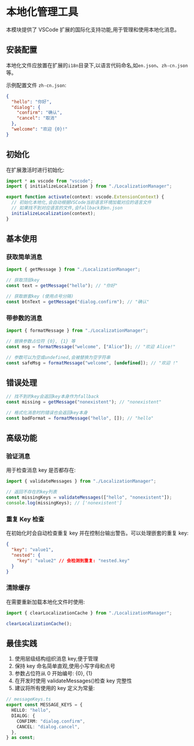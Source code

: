 # 本地化管理工具

本模块提供了 VSCode 扩展的国际化支持功能,用于管理和使用本地化消息。

## 安装配置

本地化文件应放置在扩展的`i18n`目录下,以语言代码命名,如`en.json`、`zh-cn.json`等。

示例配置文件 `zh-cn.json`:

```json
{
  "hello": "你好",
  "dialog": {
    "confirm": "确认",
    "cancel": "取消"
  },
  "welcome": "欢迎 {0}!"
}
```

## 初始化

在扩展激活时进行初始化:

```typescript
import * as vscode from "vscode";
import { initializeLocalization } from "./LocalizationManager";

export function activate(context: vscode.ExtensionContext) {
  // 初始化本地化,会自动根据VSCode当前语言环境加载对应的语言文件
  // 如果找不到对应语言的文件,会fallback到en.json
  initializeLocalization(context);
}
```

## 基本使用

### 获取简单消息

```typescript
import { getMessage } from "./LocalizationManager";

// 获取顶层key
const text = getMessage("hello"); // "你好"

// 获取嵌套key (使用点号分隔)
const btnText = getMessage("dialog.confirm"); // "确认"
```

### 带参数的消息

```typescript
import { formatMessage } from "./LocalizationManager";

// 替换参数占位符 {0}, {1} 等
const msg = formatMessage("welcome", ["Alice"]); // "欢迎 Alice!"

// 参数可以为空或undefined,会被替换为空字符串
const safeMsg = formatMessage("welcome", [undefined]); // "欢迎 !"
```

## 错误处理

```typescript
// 找不到的key会返回key本身作为fallback
const missing = getMessage("nonexistent"); // "nonexistent"

// 格式化消息时的错误也会返回key本身
const badFormat = formatMessage("hello", []); // "hello"
```

## 高级功能

### 验证消息

用于检查消息 key 是否都存在:

```typescript
import { validateMessages } from "./LocalizationManager";

// 返回不存在的key列表
const missingKeys = validateMessages(["hello", "nonexistent"]);
console.log(missingKeys); // ['nonexistent']
```

### 重复 Key 检查

在初始化时会自动检查重复 key 并在控制台输出警告。可以处理嵌套的重复 key:

```json
{
  "key": "value1",
  "nested": {
    "key": "value2" // 会检测到重复: "nested.key"
  }
}
```

### 清除缓存

在需要重新加载本地化文件时使用:

```typescript
import { clearLocalizationCache } from "./LocalizationManager";

clearLocalizationCache();
```

## 最佳实践

1. 使用层级结构组织消息 key,便于管理
2. 保持 key 命名简单直观,使用小写字母和点号
3. 参数占位符从 0 开始编号: {0}, {1}
4. 在开发时使用 validateMessages()检查 key 完整性
5. 建议将所有使用的 key 定义为常量:

```typescript
// messageKeys.ts
export const MESSAGE_KEYS = {
  HELLO: "hello",
  DIALOG: {
    CONFIRM: "dialog.confirm",
    CANCEL: "dialog.cancel",
  },
} as const;
```
